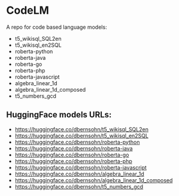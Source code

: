 # CodeLM
A repo for code based language models:
+ t5_wikisql_SQL2en
+ t5_wikisql_en2SQL
+ roberta-python
+ roberta-java
+ roberta-go
+ roberta-php
+ roberta-javascript
+ algebra_linear_1d
+ algebra_linear_1d_composed
+ t5_numbers_gcd

## HuggingFace models URLs:
+ https://huggingface.co/dbernsohn/t5_wikisql_SQL2en
+ https://huggingface.co/dbernsohn/t5_wikisql_en2SQL
+ https://huggingface.co/dbernsohn/roberta-python
+ https://huggingface.co/dbernsohn/roberta-java
+ https://huggingface.co/dbernsohn/roberta-go
+ https://huggingface.co/dbernsohn/roberta-php
+ https://huggingface.co/dbernsohn/roberta-javascript
+ https://huggingface.co/dbernsohn/algebra_linear_1d
+ https://huggingface.co/dbernsohn/algebra_linear_1d_composed
+ https://huggingface.co/dbernsohn/t5_numbers_gcd